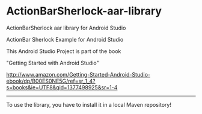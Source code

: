 ActionBarSherlock-aar-library
=============================

ActionBarSherlock aar library for Android Studio

ActionBar Sherlock Example for Android Studio

This Android Studio Project is part of the book

"Getting Started with Android Studio"

http://www.amazon.com/Getting-Started-Android-Studio-ebook/dp/B00ES0NE5G/ref=sr_1_4?s=books&ie=UTF8&qid=1377498925&sr=1-4

---------------------------------------------------------------------------------------------------------------------

To use the library, you have to install it in a local Maven repository!
